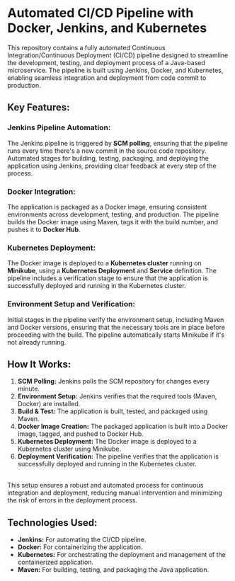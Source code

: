 # Automated CI/CD Pipeline with Docker, Jenkins, and Kubernetes
This repository contains a fully automated Continuous Integration/Continuous Deployment (CI/CD) pipeline designed to streamline the development, testing, and deployment process of a Java-based microservice. The pipeline is built using Jenkins, Docker, and Kubernetes, enabling seamless integration and deployment from code commit to production.

## Key Features:
### Jenkins Pipeline Automation:
The Jenkins pipeline is triggered by **SCM polling**, ensuring that the pipeline runs every time there's a new commit in the source code repository.
Automated stages for building, testing, packaging, and deploying the application using Jenkins, providing clear feedback at every step of the process.

### Docker Integration:
The application is packaged as a Docker image, ensuring consistent environments across development, testing, and production.
The pipeline builds the Docker image using Maven, tags it with the build number, and pushes it to **Docker Hub**.

### Kubernetes Deployment:
The Docker image is deployed to a **Kubernetes cluster** running on **Minikube**, using a **Kubernetes Deployment** and **Service** definition.
The pipeline includes a verification stage to ensure that the application is successfully deployed and running in the Kubernetes cluster.

### Environment Setup and Verification:
Initial stages in the pipeline verify the environment setup, including Maven and Docker versions, ensuring that the necessary tools are in place before proceeding with the build.
The pipeline automatically starts Minikube if it's not already running.

## How It Works:

1. **SCM Polling:** Jenkins polls the SCM repository for changes every minute.<br>
2. **Environment Setup:** Jenkins verifies that the required tools (Maven, Docker) are installed.<br>
3. **Build & Test:** The application is built, tested, and packaged using Maven.<br>
4. **Docker Image Creation:** The packaged application is built into a Docker image, tagged, and pushed to Docker Hub.<br>
5. **Kubernetes Deployment:** The Docker image is deployed to a Kubernetes cluster using Minikube.<br>
6. **Deployment Verification:** The pipeline verifies that the application is successfully deployed and running in the Kubernetes cluster.
<br>
This setup ensures a robust and automated process for continuous integration and deployment, reducing manual intervention and minimizing the risk of errors in the deployment process.
<br>

## Technologies Used:

- **Jenkins:** For automating the CI/CD pipeline.<br>
- **Docker:** For containerizing the application.<br>
- **Kubernetes:** For orchestrating the deployment and management of the containerized application.<br>
- **Maven:** For building, testing, and packaging the Java application.
